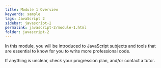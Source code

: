 ```yaml
---
title: Module 1 Overview
keywords: sample
tags: JavaScript 2
sidebar: javascript-2
permalink: javascript-2/module-1.html
folder: javascript-2
---
```


In this module, you will be introduced to JavaScript subjects and tools that are essential to know for you to write more professional code.

If anything is unclear, check your progression plan, and/or contact a tutor.
